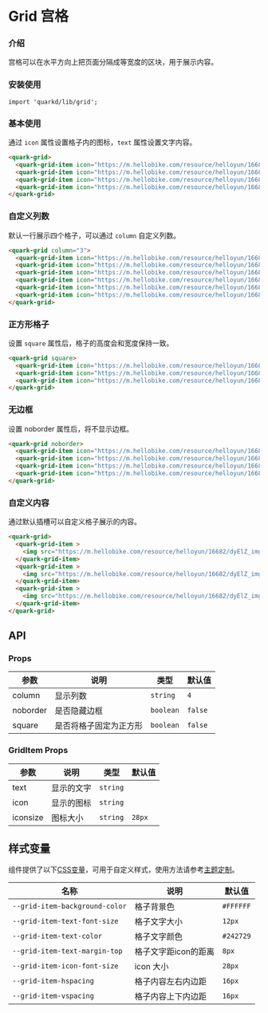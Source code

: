 # Grid 宫格

### 介绍

宫格可以在水平方向上把页面分隔成等宽度的区块，用于展示内容。

### 安装使用

```tsx
import 'quarkd/lib/grid';
```

### 基本使用
通过 `icon` 属性设置格子内的图标，`text` 属性设置文字内容。
```html
<quark-grid>
  <quark-grid-item icon="https://m.hellobike.com/resource/helloyun/16682/dyElZ_img.png" text="文字" />
  <quark-grid-item icon="https://m.hellobike.com/resource/helloyun/16682/dyElZ_img.png" text="文字" />
  <quark-grid-item icon="https://m.hellobike.com/resource/helloyun/16682/dyElZ_img.png" text="文字" />
  <quark-grid-item icon="https://m.hellobike.com/resource/helloyun/16682/dyElZ_img.png" text="文字" />
</quark-grid>
```

### 自定义列数
默认一行展示四个格子，可以通过 `column` 自定义列数。

```html
<quark-grid column="3">
  <quark-grid-item icon="https://m.hellobike.com/resource/helloyun/16682/dyElZ_img.png" text="文字" />
  <quark-grid-item icon="https://m.hellobike.com/resource/helloyun/16682/dyElZ_img.png" text="文字" />
  <quark-grid-item icon="https://m.hellobike.com/resource/helloyun/16682/dyElZ_img.png" text="文字" />
  <quark-grid-item icon="https://m.hellobike.com/resource/helloyun/16682/dyElZ_img.png" text="文字" />
  <quark-grid-item icon="https://m.hellobike.com/resource/helloyun/16682/dyElZ_img.png" text="文字" />
  <quark-grid-item icon="https://m.hellobike.com/resource/helloyun/16682/dyElZ_img.png" text="文字" />
</quark-grid>
```

### 正方形格子
设置 `square` 属性后，格子的高度会和宽度保持一致。

```html
<quark-grid square>
  <quark-grid-item icon="https://m.hellobike.com/resource/helloyun/16682/dyElZ_img.png" text="文字" />
  <quark-grid-item icon="https://m.hellobike.com/resource/helloyun/16682/dyElZ_img.png" text="文字" />
  <quark-grid-item icon="https://m.hellobike.com/resource/helloyun/16682/dyElZ_img.png" text="文字" />
</quark-grid>
```

### 无边框
设置 noborder 属性后，将不显示边框。

```html
<quark-grid noborder>
  <quark-grid-item icon="https://m.hellobike.com/resource/helloyun/16682/dyElZ_img.png" text="文字" />
  <quark-grid-item icon="https://m.hellobike.com/resource/helloyun/16682/dyElZ_img.png" text="文字" />
  <quark-grid-item icon="https://m.hellobike.com/resource/helloyun/16682/dyElZ_img.png" text="文字" />
  <quark-grid-item icon="https://m.hellobike.com/resource/helloyun/16682/dyElZ_img.png" text="文字" />
</quark-grid>
```
### 自定义内容
通过默认插槽可以自定义格子展示的内容。

```html
<quark-grid>
  <quark-grid-item >
    <img src="https://m.hellobike.com/resource/helloyun/16682/dyElZ_img.png" style="width: 40px;"/>
  </quark-grid-item>
  <quark-grid-item >
    <img src="https://m.hellobike.com/resource/helloyun/16682/dyElZ_img.png" style="width: 40px;"/>
  </quark-grid-item>
  <quark-grid-item >
    <img src="https://m.hellobike.com/resource/helloyun/16682/dyElZ_img.png" style="width: 40px;"/>
  </quark-grid-item>
</quark-grid>
```

## API
### Props

| 参数         | 说明                               | 类型   | 默认值           |
|--------------|----------------------------------|--------|-----------------|
| column         | 显示列数 | `string` | `4`         |
| noborder       | 是否隐藏边框                |`boolean`| `false`        |
| square          | 是否将格子固定为正方形                       |`boolean` | `false`            |

### GridItem Props

| 参数         | 说明                               | 类型   | 默认值           |
|--------------|----------------------------------|--------|-----------------|
| text         | 显示的文字 | `string` |          |
| icon       | 显示的图标                |`string`|         |
| iconsize          | 图标大小                       |`string` | `28px`            |


## 样式变量

组件提供了以下[CSS变量](https://developer.mozilla.org/zh-CN/docs/Web/CSS/Using_CSS_custom_properties)，可用于自定义样式，使用方法请参考[主题定制](#/zh-CN/guide/theme)。

| 名称                    | 说明                | 默认值          | 
| -----------------------| --------------------| ---------------|
| `--grid-item-background-color`     | 格子背景色        | `#FFFFFF`        |      
| `--grid-item-text-font-size`     | 格子文字大小           | `12px`        |     
| `--grid-item-text-color` | 格子文字颜色   | `#242729`            |     
| `--grid-item-text-margin-top`    | 格子文字距icon的距离   | `8px`           |     
| `--grid-item-icon-font-size`      | icon 大小        | `28px`         |     
| `--grid-item-hspacing`    | 格子内容左右内边距        | `16px`            |     
| `--grid-item-vspacing`       | 格子内容上下内边距     | `16px`            |     
    